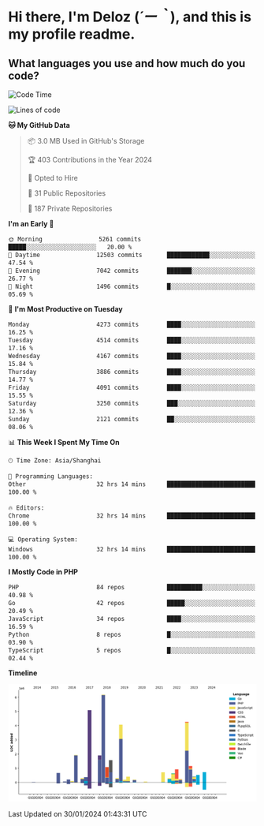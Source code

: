# **Hi there, I'm Deloz (*´ー｀*), and this is my profile readme.**

## **What languages you use and how much do you code?**

<!--START_SECTION:waka-->
![Code Time](http://img.shields.io/badge/Code%20Time-3%2C257%20hrs%202%20mins-blue)

![Lines of code](https://img.shields.io/badge/From%20Hello%20World%20I%27ve%20Written-34.2%20million%20lines%20of%20code-blue)

**🐱 My GitHub Data** 

> 📦 3.0 MB Used in GitHub's Storage 
 > 
> 🏆 403 Contributions in the Year 2024
 > 
> 💼 Opted to Hire
 > 
> 📜 31 Public Repositories 
 > 
> 🔑 187 Private Repositories 
 > 
**I'm an Early 🐤** 

```text
🌞 Morning                5261 commits        █████░░░░░░░░░░░░░░░░░░░░   20.00 % 
🌆 Daytime                12503 commits       ████████████░░░░░░░░░░░░░   47.54 % 
🌃 Evening                7042 commits        ███████░░░░░░░░░░░░░░░░░░   26.77 % 
🌙 Night                  1496 commits        █░░░░░░░░░░░░░░░░░░░░░░░░   05.69 % 
```
📅 **I'm Most Productive on Tuesday** 

```text
Monday                   4273 commits        ████░░░░░░░░░░░░░░░░░░░░░   16.25 % 
Tuesday                  4514 commits        ████░░░░░░░░░░░░░░░░░░░░░   17.16 % 
Wednesday                4167 commits        ████░░░░░░░░░░░░░░░░░░░░░   15.84 % 
Thursday                 3886 commits        ████░░░░░░░░░░░░░░░░░░░░░   14.77 % 
Friday                   4091 commits        ████░░░░░░░░░░░░░░░░░░░░░   15.55 % 
Saturday                 3250 commits        ███░░░░░░░░░░░░░░░░░░░░░░   12.36 % 
Sunday                   2121 commits        ██░░░░░░░░░░░░░░░░░░░░░░░   08.06 % 
```


📊 **This Week I Spent My Time On** 

```text
🕑︎ Time Zone: Asia/Shanghai

💬 Programming Languages: 
Other                    32 hrs 14 mins      █████████████████████████   100.00 % 

🔥 Editors: 
Chrome                   32 hrs 14 mins      █████████████████████████   100.00 % 

💻 Operating System: 
Windows                  32 hrs 14 mins      █████████████████████████   100.00 % 
```

**I Mostly Code in PHP** 

```text
PHP                      84 repos            ██████████░░░░░░░░░░░░░░░   40.98 % 
Go                       42 repos            █████░░░░░░░░░░░░░░░░░░░░   20.49 % 
JavaScript               34 repos            ████░░░░░░░░░░░░░░░░░░░░░   16.59 % 
Python                   8 repos             █░░░░░░░░░░░░░░░░░░░░░░░░   03.90 % 
TypeScript               5 repos             █░░░░░░░░░░░░░░░░░░░░░░░░   02.44 % 
```



**Timeline**

![Lines of Code chart](https://raw.githubusercontent.com/deloz/deloz/main/assets/bar_graph.png)


 Last Updated on 30/01/2024 01:43:31 UTC
<!--END_SECTION:waka-->
